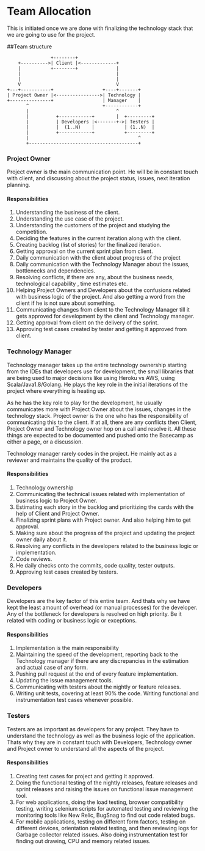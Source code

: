 # Team Allocation

This is initiated once we are done with finalizing the technology stack that we are going to use for the project. 

##Team structure 
```
                +--------+ 
    +---------->| Client |<-------------+
    |           +--------+              |
    |                                   |
    |                                   |
    V                                   V
+---+-----------+                  +----+-------+
| Project Owner |<---------------->| Technology |
+---------------+                  | Manager    |
       ^                           +------------+
       |                                ^
       |          +------------+        |  +---------+
       |          | Developers |<-------+->| Testers |
       |          |  (1..N)    |           | (1..N)  |
       |          +------------+           +---------+
       |                                        ^
       +----------------------------------------+
```
### Project Owner

Project owner is the main communication point. He will be in constant touch with client, and discussing about the project status, issues, next iteration planning.

#### Responsibilities

1. Understanding the business of the client.
2. Understanding the use case of the project.
3. Understanding the customers of the project and studying the competition.
4. Deciding the features in the current iteration along with the client.
5. Creating backlog (list of stories) for the finalized iteration.
6. Getting approval on the current sprint plan from client.
2. Daily communication with the client about progress of the project
2. Daily communication with the Technology Manager about the issues, bottlenecks and dependencies.
3. Resolving conflicts, if there are any, about the business needs, technological capability , time estimates etc.
5. Helping Project Owners and Developers about the confusions related with business logic of the project. And also getting a word from the client if he is not sure about something.
5. Communicating changes from client to the Technology Manager till it gets approved for development by the client and Technology manager.
6. Getting approval from client on the delivery of the sprint.
7. Approving test cases created by tester and getting it approved from client.

### Technology Manager

Technology manager takes up the entire technology ownership starting from the IDEs that developers use for development, the small libraries that are being used to major decisions like using Heroku vs AWS, using Scala/Java1.8/Golang. He plays the key role in the initial iterations of the project where everything is heating up. 

As he has the key role to play for the development, he usually communicates more with Project Owner about the issues, changes in the technology stack. Project owner is the one who has the responsibility of communicating this to the client. If at all, there are any conflicts then Client, Project Owner and Technology owner hop on a call and resolve it. All these things are expected to be documented and pushed onto the Basecamp as either a page, or a discussion.

Technology manager rarely codes in the project. He mainly act as a reviewer and maintains the quality of the product.

#### Responsibilities

1. Technology ownership
2. Communicating the technical issues related with implementation of business logic to Project Owner.
3. Estimating each story in the backlog and prioritizing the cards with the help of Client and Project Owner.
4. Finalizing sprint plans with Project owner. And also helping him to get approval.
5. Making sure about the progress of the project and updating the project owner daily about it.
6. Resolving any conflicts in the developers related to the business logic or implementation.
7. Code reviews.
8. He daily checks onto the commits, code quality, tester outputs.
9. Approving test cases created by testers.

### Developers

Developers are the key factor of this entire team. And thats why we have kept the least amount of overhead (or manual processes) for the developer. Any of the bottleneck for developers is resolved on high priority. Be it related with coding or business logic or exceptions. 

#### Responsibilities
1. Implementation is the main responsibility
2. Maintaining the speed of the development, reporting back to the Technology manager if there are any discrepancies in the estimation and actual case of any form.
3. Pushing pull request at the end of every feature implementation.
4. Updating the issue management tools.
5. Communicating with testers about the nightly or feature releases.
6. Writing unit tests, covering at least 90% the code.  Writing functional and instrumentation test cases whenever possible.

### Testers 

Testers are as important as developers for any project. They have to understand the technology as well as the business logic of the application. Thats why they are in constant touch with Developers, Technology owner and Project owner to understand all the aspects of the project.

#### Responsibilities
1. Creating test cases for project and getting it approved.
2. Doing the functional testing of the nightly releases, feature releases and sprint releases and raising the issues on functional issue management tool.
3. For web applications, doing the load testing, browser compatibility testing, writing selenium scripts for automated testing and reviewing the monitoring tools like New Relic, BugSnag to find out code related bugs.
4. For mobile applications, testing on different form factors, testing on different devices, orientation related testing, and then reviewing logs for Garbage collector related issues. Also doing instrumentation test for finding out drawing, CPU and memory related issues.

